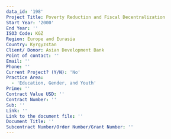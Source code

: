 ```yaml
---
data_id: '198'
Project Title: Poverty Reduction and Fiscal Decentralization
Start Year: '2000'
End Year: ''
ISO3 Code: KGZ
Region: Europe and Eurasia
Country: Kyrgyzstan
Client/ Donor: Asian Development Bank
Point of contact: ''
Email: ''
Phone: ''
Current Project? (Y/N): 'No'
Practice Area:
  - 'Education, Gender, and Youth'
Prime: ''
Contract Value USD: ''
Contract Number: ''
Sub: ''
Link: ''
Link to the document file: ''
Document Title: ''
Subcontract Number/Order Number/Grant Number: ''
---
```

